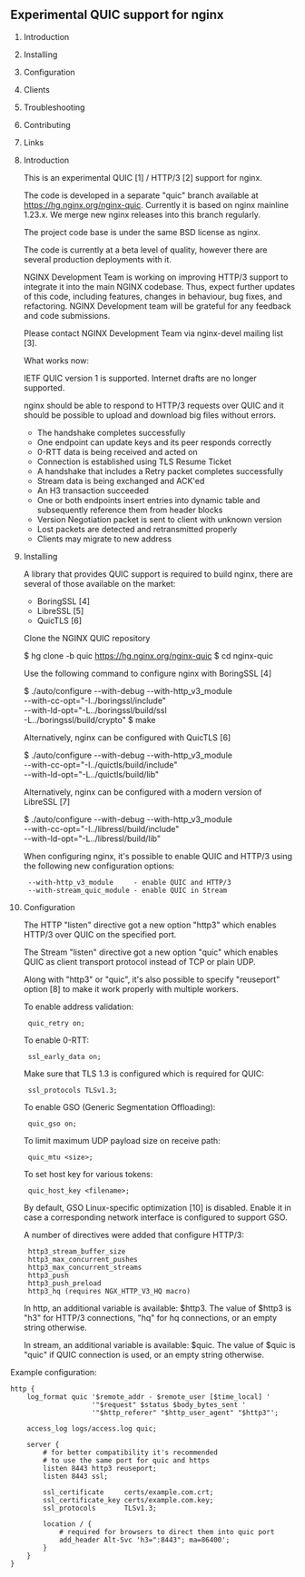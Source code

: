 Experimental QUIC support for nginx
-----------------------------------

1. Introduction
2. Installing
3. Configuration
4. Clients
5. Troubleshooting
6. Contributing
7. Links

1. Introduction

    This is an experimental QUIC [1] / HTTP/3 [2] support for nginx.

    The code is developed in a separate "quic" branch available
    at https://hg.nginx.org/nginx-quic.  Currently it is based
    on nginx mainline 1.23.x.  We merge new nginx releases into
    this branch regularly.

    The project code base is under the same BSD license as nginx.

    The code is currently at a beta level of quality, however
    there are several production deployments with it.

    NGINX Development Team is working on improving HTTP/3 support to
    integrate it into the main NGINX codebase.  Thus, expect further
    updates of this code, including features, changes in behaviour,
    bug fixes, and refactoring.  NGINX Development team will be
    grateful for any feedback and code submissions.

    Please contact NGINX Development Team via nginx-devel mailing list [3].

    What works now:

    IETF QUIC version 1 is supported.  Internet drafts are no longer supported.

    nginx should be able to respond to HTTP/3 requests over QUIC and
    it should be possible to upload and download big files without errors.

    + The handshake completes successfully
    + One endpoint can update keys and its peer responds correctly
    + 0-RTT data is being received and acted on
    + Connection is established using TLS Resume Ticket
    + A handshake that includes a Retry packet completes successfully
    + Stream data is being exchanged and ACK'ed
    + An H3 transaction succeeded
    + One or both endpoints insert entries into dynamic table and
      subsequently reference them from header blocks
    + Version Negotiation packet is sent to client with unknown version
    + Lost packets are detected and retransmitted properly
    + Clients may migrate to new address

2. Installing

    A library that provides QUIC support is required to build nginx, there
    are several of those available on the market:
    + BoringSSL [4]
    + LibreSSL [5]
    + QuicTLS [6]

    Clone the NGINX QUIC repository

    $ hg clone -b quic https://hg.nginx.org/nginx-quic
    $ cd nginx-quic

    Use the following command to configure nginx with BoringSSL [4]

    $ ./auto/configure --with-debug --with-http_v3_module         \
                       --with-cc-opt="-I../boringssl/include"     \
                       --with-ld-opt="-L../boringssl/build/ssl    \
                                      -L../boringssl/build/crypto"
    $ make

    Alternatively, nginx can be configured with QuicTLS [6]

    $ ./auto/configure --with-debug --with-http_v3_module         \
                       --with-cc-opt="-I../quictls/build/include" \
                       --with-ld-opt="-L../quictls/build/lib"

    Alternatively, nginx can be configured with a modern version
    of LibreSSL [7]

    $ ./auto/configure --with-debug --with-http_v3_module          \
                       --with-cc-opt="-I../libressl/build/include" \
                       --with-ld-opt="-L../libressl/build/lib"

    When configuring nginx, it's possible to enable QUIC and HTTP/3
    using the following new configuration options:

        --with-http_v3_module     - enable QUIC and HTTP/3
        --with-stream_quic_module - enable QUIC in Stream

3. Configuration

    The HTTP "listen" directive got a new option "http3" which enables
    HTTP/3 over QUIC on the specified port.

    The Stream "listen" directive got a new option "quic" which enables
    QUIC as client transport protocol instead of TCP or plain UDP.

    Along with "http3" or "quic", it's also possible to specify "reuseport"
    option [8] to make it work properly with multiple workers.

    To enable address validation:

        quic_retry on;

    To enable 0-RTT:

        ssl_early_data on;

    Make sure that TLS 1.3 is configured which is required for QUIC:

        ssl_protocols TLSv1.3;

    To enable GSO (Generic Segmentation Offloading):

        quic_gso on;

    To limit maximum UDP payload size on receive path:

        quic_mtu <size>;

    To set host key for various tokens:

        quic_host_key <filename>;


    By default, GSO Linux-specific optimization [10] is disabled.
    Enable it in case a corresponding network interface is configured to
    support GSO.

    A number of directives were added that configure HTTP/3:

        http3_stream_buffer_size
        http3_max_concurrent_pushes
        http3_max_concurrent_streams
        http3_push
        http3_push_preload
        http3_hq (requires NGX_HTTP_V3_HQ macro)

    In http, an additional variable is available: $http3.
    The value of $http3 is "h3" for HTTP/3 connections,
    "hq" for hq connections, or an empty string otherwise.

    In stream, an additional variable is available: $quic.
    The value of $quic is "quic" if QUIC connection is used,
    or an empty string otherwise.

Example configuration:

    http {
        log_format quic '$remote_addr - $remote_user [$time_local] '
                        '"$request" $status $body_bytes_sent '
                        '"$http_referer" "$http_user_agent" "$http3"';

        access_log logs/access.log quic;

        server {
            # for better compatibility it's recommended
            # to use the same port for quic and https
            listen 8443 http3 reuseport;
            listen 8443 ssl;

            ssl_certificate     certs/example.com.crt;
            ssl_certificate_key certs/example.com.key;
            ssl_protocols       TLSv1.3;

            location / {
                # required for browsers to direct them into quic port
                add_header Alt-Svc 'h3=":8443"; ma=86400';
            }
        }
    }
